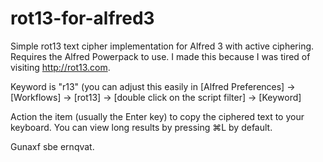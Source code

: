# rot13-for-alfred3
Simple rot13 text cipher implementation for Alfred 3 with active ciphering. Requires the Alfred Powerpack to use. I made this because I was tired of visiting http://rot13.com.

Keyword is "r13" (you can adjust this easily in [Alfred Preferences] -> [Workflows] -> [rot13] -> [double click on the script filter] -> [Keyword]

Action the item (usually the Enter key) to copy the ciphered text to your keyboard. You can view long results by pressing ⌘L by default.

Gunaxf sbe ernqvat.

